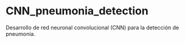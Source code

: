 # CNN_pneumonia_detection
Desarrollo de red neuronal convolucional (CNN) para la detección de pneumonia.
